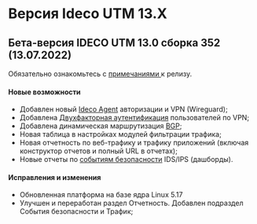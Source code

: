 # Версия Ideco UTM 13.X

## **Бета-версия IDECO UTM 13.0 сборка 352 (13.07.2022)**

Обязательно ознакомьтесь с [примечаниями ](https://disk.yandex.ru/i/dqQFQ2kWKuKqng)к релизу.

#### Новые возможности

* Добавлен новый [Ideco Agent](../settings/users/ideco-agent.md) авторизации и VPN (Wireguard);
* Добавлена [Двухфакторная аутентификация](../settings/users/two-factor-authentication.md) пользователей по VPN;
* Добавлена динамическая маршрутизация [BGP](../settings/services/bgp.md);
* Новая таблица в настройках модулей фильтрации трафика;
* Новая отчетность по веб-трафику и трафику приложений (включая конструктор отчетов и полный URL в отчетах);
* Новые отчеты по [событиям безопасности](../settings/reports/security-events.md) IDS/IPS (дашборды).

#### Исправления и изменения

* Обновленная платформа на базе ядра Linux 5.17
* Улучшен и переработан раздел Отчетность. Добавлен подраздел События безопасности и Трафик;